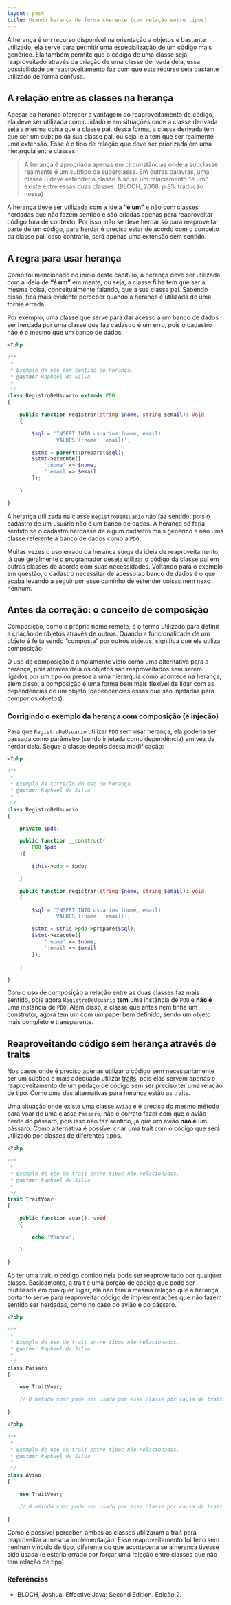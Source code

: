 ```yaml
---
layout: post
title: Usando herança de forma coerente (com relação entre tipos)
---
```


A herança é um recurso disponível na orientação a objetos e bastante utilizado, ela serve para permitir uma especialização de um código mais genérico. Ela também permite que o código de uma classe seja reaproveitado através da criação de uma classe derivada dela, essa possibilidade de reaproveitamento faz com que este recurso seja bastante utilizado de forma confusa.

## A relação entre as classes na herança

Apesar da herança oferecer a vantagem do reaproveitamento de código, ela deve ser utilizada com cuidado e em situações onde a classe derivada seja a mesma coisa que a classe pai, dessa forma, a classe derivada tem que ser um subtipo da sua classe pai, ou seja, ela tem que ser realmente uma extensão. Esse é o tipo de relação que deve ser priorizada em uma hierarquia entre classes.

<!-- Inheritance is appropriate only in circumstances where the subclass really is a subtype of the superclass. In other words, a class B should extend a class A only if an “is-a” relationship exists between the two classes. -->

> A herança é apropriada apenas em circunstâncias onde a subclasse realmente é um subtipo da superclasse. Em outras palavras, uma classe B deve estender a classe A só se um relaciamento "é um" existe entre essas duas classes. (BLOCH, 2008, p.85, tradução nossa)

A herança deve ser utilizada com a ideia **“é um”** e não com classes herdadas que não fazem sentido e são criadas apenas para reaproveitar código fora de contexto. Por isso, não se deve herdar só para reaproveitar parte de um código, para herdar é preciso estar de acordo com o conceito da classe pai, caso contrário, será apenas uma extensão sem sentido.

## A regra para usar herança

Como foi mencionado no início deste capítulo, a herança deve ser utilizada com a ideia de **“é um”** em mente, ou seja, a classe filha tem que ser a mesma coisa, conceitualmente falando, que a sua classe pai. Sabendo disso, fica mais evidente perceber quando a herança é utilizada de uma forma errada.

Por exemplo, uma classe que serve para dar acesso a um banco de dados ser herdada por uma classe que faz cadastro é um erro, pois o cadastro não é o mesmo que um banco de dados. 

```php
<?php

/**
 *
 * Exemplo de uso sem sentido de herança.
 * @author Raphael da Silva
 *
 */
class RegistroDeUsuario extends PDO
{

    public function registrar(string $nome, string $email): void
    {

        $sql = 'INSERT INTO usuarios (nome, email) 
                VALUES (:nome, :email)';

        $stmt = parent::prepare($sql);
        $stmt->execute([
            ':nome' => $nome,
            ':email'=> $email
        ]);

    }

}
```

A herança utilizada na classe ```RegistroDeUsuario``` não faz sentido, pois o cadastro de um usuário não é um banco de dados. A herança só faria sentido se o cadastro herdasse de algum cadastro mais genérico e não uma classe referente a banco de dados como a ```PDO```.

Muitas vezes o uso errado da herança surge da ideia de reaproveitamento, já que geralmente o programador deseja utilizar o código da classe pai em outras classes de acordo com suas necessidades. Voltando para o exemplo em questão, o cadastro necessitar de acesso ao banco de dados é o que acaba levando a seguir por esse caminho de estender coisas nem nexo nenhum.

## Antes da correção: o conceito de composição

Composição, como o próprio nome remete, é o termo utilizado para definir a criação de objetos através de outros. Quando a funcionalidade de um objeto é feita sendo “composta” por outros objetos, significa que ele utiliza composição.

O uso da composição é amplamente visto como uma alternativa para a herança, pois através dela os objetos são reaproveitados sem serem ligados por um tipo ou presos a uma hierarquia como acontece na herança, além disso, a composição é uma forma bem mais flexível de lidar com as dependências de um objeto (dependências essas que são injetadas para compor os objetos).

### Corrigindo o exemplo da herança com composição (e injeção)

Para que ```RegistroDeUsuario``` utilizar ```PDO``` sem usar herança, ela poderia ser passada como parâmetro (sendo injetada como dependência) em vez de herdar dela. Segue a classe depois dessa modificação:

```php
<?php

/**
 *
 * Exemplo de correção do uso de herança.
 * @author Raphael da Silva
 *
 */
class RegistroDeUsuario
{

    private $pdo;

    public function __construct(
        PDO $pdo
    ){

        $this->pdo = $pdo;

    }

    public function registrar(string $nome, string $email): void
    {

        $sql = 'INSERT INTO usuarios (nome, email) 
                VALUES (:nome, :email)';

        $stmt = $this->pdo->prepare($sql);
        $stmt->execute([
            ':nome' => $nome,
            ':email'=> $email
        ]);

    }

}
```

Com o uso de composição a relação entre as duas classes faz mais sentido, pois agora ```RegistroDeUsuario``` **tem** uma instância de ```PDO``` e **não é** uma instância de ```PDO```. Além disso, a classe que antes nem tinha um construtor, agora tem um com um papel bem definido, sendo um objeto mais completo e transparente.

## Reaproveitando código sem herança através de traits

Nos casos onde é preciso apenas utilizar o código sem necessariamente ser um subtipo é mais adequado utilizar [traits](https://raphael-da-silva.github.io/usando-as-traits), pois elas servem apenas o reaproveitamento de um pedaço de código sem ser preciso ter uma relação de tipo. Como uma das alternativas para herança estão as traits.

Uma situação onde existe uma classe ```Aviao``` e é preciso do mesmo método para voar de uma classe ```Passaro```, não é correto fazer com que o avião herde do pássaro, pois isso não faz sentido, já que um avião **não é** um pássaro. Como alternativa é possível criar uma trait com o código que será utilizado por classes de diferentes tipos.

```php
<?php

/**
 *
 * Exemplo de uso de trait entre tipos não relacionados.
 * @author Raphael da Silva
 *
 */
trait TraitVoar
{

    public function voar(): void
    {

        echo 'Voando';

    }

}
```

Ao ter uma trait, o código contido nela pode ser reaproveitado por qualquer classe. Basicamente, a trait é uma porção de código que pode ser reutilizada em qualquer lugar, ela não tem a mesma relação que a herança, portanto serve para reaproveitar código de implementações que não fazem sentido ser herdadas, como no caso do avião e do pássaro.

```php
<?php

/**
 *
 * Exemplo de uso de trait entre tipos não relacionados.
 * @author Raphael da Silva
 *
 */
class Passaro
{

    use TraitVoar;

    // O método voar pode ser usado por essa classe por causa da trait.

}
```

```php
<?php

/**
 *
 * Exemplo de uso de trait entre tipos não relacionados.
 * @author Raphael da Silva
 *
 */
class Aviao
{

    use TraitVoar;

    // O método voar pode ser usado por essa classe por causa da trait.

}
```

Como é possível perceber, ambas as classes utilizaram a trait para reaproveitar a mesma implementação. Esse reaproveitamento foi feito sem nenhum vínculo de tipo, diferente do que aconteceria se a herança tivesse sido usada (e estaria errado por forçar uma relação entre classes que não tem relação de tipo).

### Referências

* BLOCH, Joshua. Effective Java: Second Edition. Edição 2.